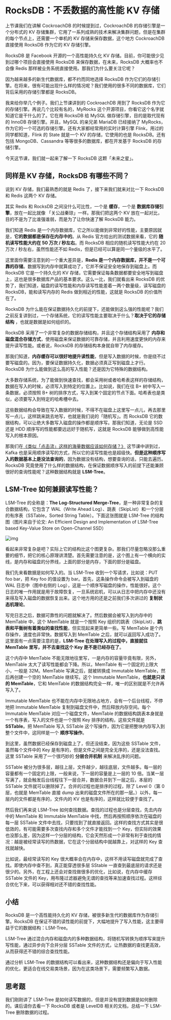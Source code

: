 # RocksDB：不丢数据的高性能 KV 存储

上节课我们在讲解 CockroachDB 的时候提到过，CockroachDB 的存储引擎是一个分布式的 KV 存储集群，它用了一系列成熟的技术来解决集群问题，但是在集群的每个节点上，还需要一个单机的 KV 存储来保存数据，这个地方 CockroachDB 直接使用 RocksDB 作为它的 KV 存储引擎。

RocksDB 是 Facebook 开源的一个高性能持久化 KV 存储。目前，你可能很少见到过哪个项目会直接使用 RocksDB 来保存数据，在未来，RocksDB 大概率也不会像 Redis 那样被业务系统直接使用。那我们为什么要关注它呢？

因为越来越多的新生代数据库，都不约而同地选择 RocksDB 作为它们的存储引擎。在将来，很有可能出现什么样的情况呢？我们使用的很多不同的数据库，它们背后采用的存储引擎都是 RocksDB。

我来给你举几个例子。我们上节课讲到的 CockroachDB 用到了 RocksDB 作为它的存储引擎。再说几个比较有名的，MyRocks 这个开源项目，你看它这个名字就知道它是干什么的了。它在用 RocksDB 给 MySQL 做存储引擎，目的是取代现有的 InnoDB 存储引擎。并且，MySQL 的亲兄弟 MariaDB 已经接纳了 MyRocks，作为它的一个可选的存储引擎。还有大家都经常用的实时计算引擎 Flink，用过的同学都知道，Flink 的 State 就是一个 KV 的存储，它使用的也是 RocksDB。还有包括 MongoDB、Cassandra 等等很多的数据库，都在开发基于 RocksDB 的存储引擎。

今天这节课，我们就一起来了解一下 RocksDB 这颗「未来之星」。

## 同样是 KV 存储，RocksDB 有哪些不同？

说到 KV 存储，我们最熟悉的就是 Redis 了，接下来我们就来对比一下 RocksDB 和 Redis 这两个 KV 存储。

其实 Redis 和 RocksDB 之间没什么可比性，一个是 **缓存**，一个是 **数据库存储引擎**，放在一起比就像 「关公战秦琼」一样。那我们把这两个 KV 放在一起对比，目的不是为了比谁强谁弱，而是为了让你快速了解 RocksDB 能力。

我们知道 Redis 是一个内存数据库，它之所以能做到非常好的性能，主要原因就是，**它的数据都是保存在内存中的**。从 Redis 官方给出的测试数据来看，它的 **随机读写性能大约在 50 万次 / 秒左右**。而 RocksDB 相应的随机读写性能大约在 20 万次 / 秒左右，虽然性能还不如 Redis，但是已经可以算是同一个量级的水平了。

这里面你需要注意到的一个重大差异是，**Redis 是一个内存数据库，并不是一个可靠的存储**。数据写到内存中就算成功了，它并不保证安全地保存到磁盘上。而 RocksDB 它是一个持久化的 KV 存储，它需要保证每条数据都要安全地写到磁盘上，这也是很多数据库产品的基本要求。这么一比，我们就看出来 RocksDB 的优势了，我们知道，磁盘的读写性能和内存读写性能差着一两个数量级，读写磁盘的 RocksDB，能和读写内存的 Redis 做到相近的性能，这就是 RocksDB 的价值所在了。

RocksDB 为什么能在保证数据持久化的前提下，还能做到这么强的性能呢？我们之前反复讲到过，一个存储系统，它的读写性能主要取决于什么？**取决于它的存储结构** ，也就是数据是如何组织的。

RocksDB 采用了一个非常复杂的数据存储结构，并且这个存储结构采用了 **内存和磁盘混合存储方式**，使用磁盘来保证数据的可靠存储，并且利用速度更快的内存来提升读写性能。或者说，RocksDB 的存储结构本身就自带了内存缓存。

那我们知道，**内存缓存可以很好地提升读性能**，但是写入数据的时候，你是绕不过要写磁盘的。因为，要保证数据持久化，数据必须真正写到磁盘上才行。RocksDB 为什么能做到这么高的写入性能？还是因为它特殊的数据结构。

大多数存储系统，为了能做到快速查找，都会采用树或者哈希表这样的存储结构，数据在写入的时候，必须写入到特定的位置上。比如说，我们在往 B+ 树中写入一条数据，必须按照 B+ 树的排序方式，写入到某个固定的节点下面。哈希表也是类似，必须要写入到特定的哈希槽中去。

这些数据结构会导致在写入数据的时候，不得不在磁盘上这里写一点儿，再去那里写一点儿，这样跳来跳去地写，也就是我们说的「随机写」。而 RocksDB 它的数据结构，可以让绝大多数写入磁盘的操作都是顺序写。那我们知道，无论是 SSD 还是 HDD 顺序写的性能都要远远好于随机写，这就是 RocksDB 能够做到高性能写入的根本原因。

那我们在[《类似「点击流」这样的海量数据应该如何存储？》](07.md) 这节课中讲到过，Kafka 也是采用顺序读写的方式，所以它的读写性能也是超级快。**但是这种顺序写入的数据基本上是没法查询的**，因为数据没有结构，想要查询的话，只能去遍历。RocksDB 究竟使用了什么样的数据结构，在保证数据顺序写入的前提下还能兼顾很好的查询性能呢？这种数据结构就是 **LSM-Tree**。

## LSM-Tree 如何兼顾读写性能？

LSM-Tree 的全称是：**The Log-Structured Merge-Tree**，是一种非常复杂的复合数据结构，它包含了 WAL（Write Ahead Log）、跳表（SkipList）和一个分层的有序表（SSTable，Sorted String Table）。下面这张图就是 LSM-Tree 的结构图（图片来自于论文:  An Efficient Design and Implementation of LSM-Tree based Key-Value Store on Open-Channel SSD）

![img](https://txxs.github.io/pic/record/back-end-storage/c0ba7aa330ea79a8a1dfe3a58547526e.jpg)

看起来非常复杂是吧？实际上它的结构比这个图更复杂。那我们尽量忽略没那么重要的细节，把它的核心原理讲清楚。首先需要注意的是，这个图上有一个横向的实线，是内存和磁盘的分界线，上面的部分是内存，下面的部分是磁盘。

我们先来看数据是如何写入的。当 LSM-Tree 收到一个写请求，比如说：PUT foo bar，把 Key foo 的值设置为 bar。首先，这条操作命令会被写入到磁盘的 WAL 日志中（图中右侧的 Log），这是一个顺序写磁盘的操作，性能很好。这个日志的唯一作用就是用于故障恢复，一旦系统宕机，可以从日志中把内存中还没有来得及写入磁盘的数据恢复出来。这个地方用的还是之前我们多次讲过的 **复制状态机理论**。

写完日志之后，数据可靠性的问题就解决了。然后数据会被写入到内存中的 MemTable 中，这个 MemTable 就是一个按照 Key 组织的跳表（SkipList），**跳表和平衡树有着类似的查找性能**，但实现起来更简单一些。写 MemTable 是个内存操作，速度也非常快。数据写入到 MemTable 之后，就可以返回写入成功了。这里面有一点需要注意的是，**LSM-Tree 在处理写入的过程中，直接就往 MemTable 里写，并不去查找这个 Key 是不是已经存在了**。

这个内存中 MemTable 不能无限地往里写，一是内存的容量毕竟有限，另外，MemTable 太大了读写性能都会下降。所以，MemTable 有一个固定的上限大小，一般是 32M。MemTable 写满之后，就被转换成 Immutable MemTable，然后再创建一个空的 MemTable 继续写。这个 Immutable MemTable，**也就是只读的 MemTable**，它和 MemTable 的数据结构完全一样，唯一的区别就是不允许再写入了。

Immutable MemTable 也不能在内存中无限地占地方，会有一个后台线程，不停地把 Immutable MemTable 复制到磁盘文件中，然后释放内存空间。每个 Immutable MemTable 对应一个磁盘文件，MemTable 的数据结构跳表本身就是一个有序表，写入的文件也是一个按照 Key 排序的结构，这些文件就是 **SSTable**。把 MemTable 写入 SSTable 这个写操作，因为它是把整块内存写入到整个文件中，这同样是一个 **顺序写操作**。

到这里，虽然数据已经保存到磁盘上了，但还没结束，因为这些 SSTable 文件，虽然每个文件中的 Key 是有序的，但是文件之间是完全无序的，还是没法查找。这里 SSTable 采用了一个很巧妙的 **分层合并机制** 来解决乱序的问题。

SSTable 被分为很多层，越往上层，文件越少，越往底层，文件越多。每一层的容量都有一个固定的上限，一般来说，下一层的容量是上一层的 10 倍。当某一层写满了，就会触发后台线程往下一层合并，数据合并到下一层之后，本层的 SSTable 文件就可以删除掉了。合并的过程也是排序的过程，除了 Level 0（第 0 层，也就是 MemTable 直接 dump 出来的磁盘文件所在的那一层。）以外，每一层内的文件都是有序的，文件内的 KV 也是有序的，这样就比较便于查找了。

然后我们再来说 LSM-Tree 如何查找数据。查找的过程也是分层查找，先去内存中的 MemTable 和 Immutable MemTable 中找，然后再按照顺序依次在磁盘的每一层 SSTable 文件中去找，只要找到了就直接返回。这样的查找方式其实是很低效的，有可能需要多次查找内存和多个文件才能找到一个 Key，但实际的效果也没那么差，因为这样一个分层的结构，它会天然形成一个非常有利于查找的情况：越是被经常读写的热数据，它在这个分层结构中就越靠上，对这样的 Key 查找就越快。

比如说，最经常读写的 Key 很大概率会在内存中，这样不用读写磁盘就完成了查找。即使内存中查不到，真正能穿透很多层 SStable 一直查到最底层的请求还是很少的。另外，在工程上还会对查找做很多的优化，比如说，在内存中缓存 SSTable 文件的 Key，用布隆过滤器避免无谓的查找等来加速查找过程。这样综合优化下来，可以获得相对还不错的查找性能。

## 小结

RocksDB 是一个高性能持久化的 KV 存储，被很多新生代的数据库作为存储引擎。RocksDB 在保证不错的读性能的前提下，大幅地提升了写入性能，这主要得益于它的数据结构：LSM-Tree。

LSM-Tree 通过混合内存和磁盘内的多种数据结构，将随机写转换为顺序写来提升写性能，通过异步向下合并分层 SSTable 文件的方式，让热数据的查找更高效，从而获得还不错的综合查找性能。

通过分析 LSM-Tree 的数据结构可以看出来，这种数据结构还是偏向于写入性能的优化，更适合在线交易类场景，因为在这类场景下，需要频繁写入数据。

## 思考题

我们刚刚讲了 LSM-Tree 是如何读写数据的，但是并没有提到数据是如何删除的。课后请你去看一下 RocksDB 或者是 LevelDB 相关的文档，总结一下 LSM-Tree 删除数据的过程。